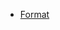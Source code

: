 
- [Format](https://docs.microsoft.com/en-us/sharepoint/dev/declarative-customization/column-formatting)
